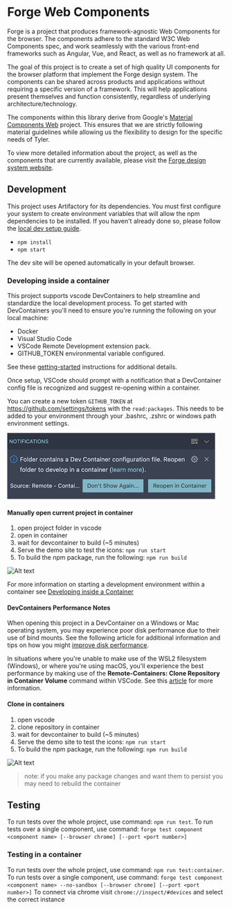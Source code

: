# Forge Web Components

Forge is a project that produces framework-agnostic Web Components for the browser. The components adhere to the standard W3C Web Components spec, and work seamlessly with the various front-end frameworks such as Angular, Vue, and React, as well as no framework at all.

The goal of this project is to create a set of high quality UI components for the browser platform that implement the Forge design system. The components can be shared across products and applications without requiring a specific version of a framework. This will help applications present themselves and function consistently, regardless of underlying architecture/technology.

The components within this library derive from Google's [Material Components Web](https://material-components.github.io/material-components-web-catalog/) project. This ensures that we are strictly following material guidelines while allowing us the flexibility to design for the specific needs of Tyler.

To view more detailed information about the project, as well as the components that are currently available, please visit the [Forge design system website](https://forge.tylertech.com/).

## Development

This project uses Artifactory for its dependencies. You must first configure your system to create environment variables that will allow the npm dependencies to be installed. If you haven't already done so, please follow the [local dev setup guide](https://github.com/tyler-technologies/artifactory-github-migration/tree/master/01-local-dev-setup).

- `npm install`
- `npm start`

The dev site will be opened automatically in your default browser.

### Developing inside a container

This project supports vscode DevContainers to help streamline and standardize the local development process. To get started with DevContainers you'll need to ensure you're running the following on your local machine:

- Docker
- Visual Studio Code
- VSCode Remote Development extension pack.
- GITHUB_TOKEN environmental variable configured.

See these [getting-started](https://code.visualstudio.com/docs/remote/containers#_installation) instructions for additional details.

Once setup, VSCode should prompt with a notification that a DevContainer config file is recognized and suggest re-opening within a container.

You can create a new token `GITHUB_TOKEN` at https://github.com/settings/tokens with the `read:packages`. This needs to be added to your environment through your .bashrc, .zshrc or windows path environment settings. 

![devcontainer_notification](docs/img/devcontainer_notification.png)

#### Manually open current project in container
1. open project folder in vscode
1. open in container
1. wait for devcontainer to build (~5 minutes)
1. Serve the demo site to test the icons: `npm run start`
1. To build the npm package, run the following: `npm run build`

![Alt text](/docs/gifs/open_in_container.gif "open project in container")

For more information on starting a development environment within a container see [Developing inside a Container](https://code.visualstudio.com/docs/remote/containers)

#### DevContainers Performance Notes

When opening this project in a DevContainer on a Windows or Mac operating system, you may experience poor disk performance due to their use of bind mounts. See the following article for additional information and tips on how you might [improve disk performance](https://code.visualstudio.com/remote/advancedcontainers/improve-performance).

In situations where you're unable to make use of the WSL2 filesystem (Windows), or where you're using macOS, you'll experience the best performance by making use of the **Remote-Containers: Clone Repository in Container Volume** command within VSCode. See this [article](https://code.visualstudio.com/remote/advancedcontainers/improve-performance#_use-clone-repository-in-container-volume) for more information.

#### Clone in containers
1. open vscode
1. clone repository in container
1. wait for devcontainer to build (~5 minutes)
1. Serve the demo site to test the icons: `npm run start`
1. To build the npm package, run the following: `npm run build`

![Alt text](/docs/gifs/clone_in_containers.gif "clone repository in container")

> note: if you make any package changes and want them to persist you may need to rebuild the container

## Testing

To run tests over the whole project, use command: `npm run test`.
To run tests over a single component, use command: `forge test component <component name> [--browser chrome] [--port <port number>]`

### Testing in a container
To run tests over the whole project, use command: `npm run test:container`.
To run tests over a single component, use command: `forge test component <component name> --no-sandbox [--browser chrome] [--port <port number>]`
To connect via chrome visit `chrome://inspect/#devices` and select the correct instance

